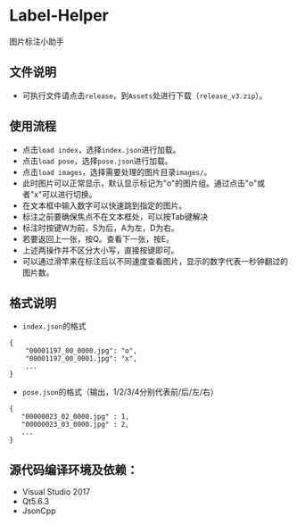 # Label-Helper
图片标注小助手
## 文件说明
* 可执行文件请点击`release`，到`Assets`处进行下载（`release_v3.zip`）。
## 使用流程
* 点击`load index`，选择`index.json`进行加载。
* 点击`load pose`，选择`pose.json`进行加载。
* 点击`load images`，选择需要处理的图片目录`images/`。
* 此时图片可以正常显示，默认显示标记为"o"的图片组。通过点击"o"或者"x"可以进行切换。
* 在文本框中输入数字可以快速跳到指定的图片。
* 标注之前要确保焦点不在文本框处，可以按Tab键解决
* 标注时按键W为前，S为后，A为左，D为右。
* 若要返回上一张，按Q。查看下一张，按E。
* 上述两操作并不区分大小写，直接按键即可。
* 可以通过滑竿来在标注后以不同速度查看图片，显示的数字代表一秒钟翻过的图片数。
## 格式说明
* `index.json`的格式
```
{
    "00001197_00_0000.jpg": "o",
    "00001197_00_0001.jpg": "x",
    ...
}
```
* `pose.json`的格式（输出，1/2/3/4分别代表前/后/左/右）
```
{
   "00000023_02_0000.jpg" : 1,
   "00000023_03_0000.jpg" : 2,
   ...
}
```
## 源代码编译环境及依赖：
* Visual Studio 2017
* Qt5.6.3
* JsonCpp